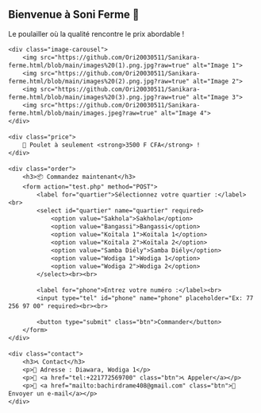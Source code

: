 <div class="container">
    <h2>Bienvenue à Soni Ferme 🐓</h2>
    <p>Le poulailler où la qualité rencontre le prix abordable !</p>
    
    <div class="image-carousel">
        <img src="https://github.com/Ori20030511/Sanikara-ferme.html/blob/main/images%20(1).png.jpg?raw=true" alt="Image 1">
        <img src="https://github.com/Ori20030511/Sanikara-ferme.html/blob/main/images%20(2).png.jpg?raw=true" alt="Image 2">
        <img src="https://github.com/Ori20030511/Sanikara-ferme.html/blob/main/images%20(3).png.jpg?raw=true" alt="Image 3">
        <img src="https://github.com/Ori20030511/Sanikara-ferme.html/blob/main/images.jpeg?raw=true" alt="Image 4">
    </div>

    <div class="price">
        🐓 Poulet à seulement <strong>3500 F CFA</strong> !
    </div>

    <div class="order">
        <h3>📦 Commandez maintenant</h3>
        <form action="test.php" method="POST">
            <label for="quartier">Sélectionnez votre quartier :</label><br>
            <select id="quartier" name="quartier" required>
                <option value="Sakhola">Sakhola</option>
                <option value="Bangassi">Bangassi</option>
                <option value="Koïtala 1">Koïtala 1</option>
                <option value="Koïtala 2">Koïtala 2</option>
                <option value="Samba Diély">Samba Diély</option>
                <option value="Wodiga 1">Wodiga 1</option>
                <option value="Wodiga 2">Wodiga 2</option>
            </select><br><br>

            <label for="phone">Entrez votre numéro :</label><br>
            <input type="tel" id="phone" name="phone" placeholder="Ex: 77 256 97 00" required><br><br>

            <button type="submit" class="btn">Commander</button>
        </form>
    </div>

    <div class="contact">
        <h3>📞 Contact</h3>
        <p>📍 Adresse : Diawara, Wodiga 1</p>
        <p>📱 <a href="tel:+221772569700" class="btn">📞 Appeler</a></p>
        <p>📧 <a href="mailto:bachirdrame408@gmail.com" class="btn">📧 Envoyer un e-mail</a></p>
    </div>
</div>
